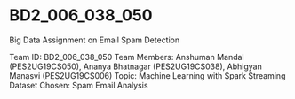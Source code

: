 # BD2_006_038_050
Big Data Assignment on Email Spam Detection 

Team ID: BD2_006_038_050
Team Members: Anshuman Mandal (PES2UG19CS050), Ananya Bhatnagar (PES2UG19CS038), Abhigyan Manasvi (PES2UG19CS006)
Topic: Machine Learning with Spark Streaming
Dataset Chosen: Spam Email Analysis


